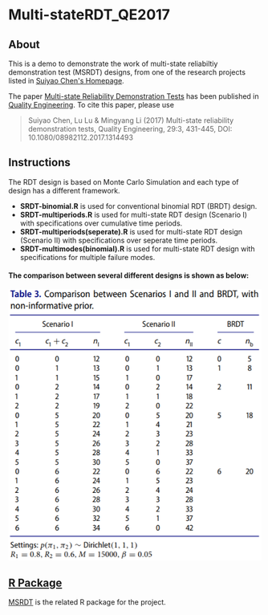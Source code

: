 # Multi-stateRDT_QE2017
## About
This is a demo to demonstrate the work of multi-state reliabiltiy demonstration test (MSRDT) designs, from one of the research projects listed in [Suiyao Chen's Homepage](https://sites.google.com/mail.usf.edu/suiyaochen-professional/publication?authuser=0). 

The paper [Multi-state Reliability Demonstration Tests](https://www.researchgate.net/publication/315955046_Multi-State_Reliability_Demonstration_Tests) has been published in [Quality Engineering](https://www.tandfonline.com/eprint/6aSdzucbThJSnxZMZira/full). To cite this paper, please use 
> Suiyao Chen, Lu Lu & Mingyang Li (2017) Multi-state reliability demonstration tests, Quality Engineering, 29:3, 431-445, DOI: 10.1080/08982112.2017.1314493

## Instructions
The RDT design is based on Monte Carlo Simulation and each type of design has a different framework.
- **SRDT-binomial.R** is used for conventional binomial RDT (BRDT) design.
- **SRDT-multiperiods.R** is used for multi-state RDT design (Scenario I) with specifications over cumulative time periods.
- **SRDT-multiperiods(seperate).R** is used for multi-state RDT design (Scenario II) with specifications over seperate time periods.
- **SRDT-multimodes(binomial).R** is used for multi-state RDT design with specifications for multiple failure modes.
#### The comparison between several different designs is shown as below:
![](Table.png)

## [R Package](Rpackage)
[MSRDT](https://github.com/ericchen12377/MSRDT) is the related R package for the project. 



